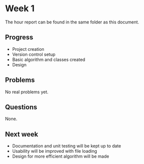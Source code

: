 # Week 1

The hour report can be found in the same folder as this document.

## Progress

- Project creation
- Version control setup
- Basic algorithm and classes created
- Design

## Problems

No real problems yet.

## Questions

None.

## Next week

- Documentation and unit testing will be kept up to date
- Usability will be improved with file loading
- Design for more efficient algorithm will be made


